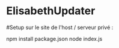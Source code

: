 # ElisabethUpdater

#Setup sur le site de l'host / serveur privé :

npm install package.json
node index.js
